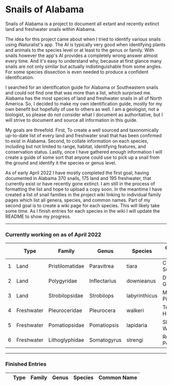 # Snails of Alabama

<P> Snails of Alabama is a project to document all extant and recently extinct land and freshwater snails within Alabama.

<P> The idea for this project came about when I tried to identify various snails using iNaturalist's app. The AI is typically very good when identifying plants and animals to the species level or at least to the genus or family. With snails however the app's AI provides a completely wrong answer almost every time. And it's easy to understand why, because at first glance many snails are not only similar but actually indistinguishable from some angles. For some species dissection is even needed to produce a confident identification. 
  
<P> I searched for an identification guide for Alabama or Southeastern snails and could not find one that was more than a list, which surprised me. Alabama has the most species of land and freshwater snails in all of North America. So, I decided to make my own identification guide, mostly for my own benefit but hopefully of use to others as well. I am a geologist, not a biologist, so please do not consider what I document as authoritative, but I will strive to document and source all information in this guide. 
  
<P> My goals are threefold. First, To create a well sourced and taxonomically up-to-date list of every land and freshwater snail that has been confirmed to exist in Alabama. Second, to collate information on each species, including but not limited to range, habitat, identifying features, and conservation status. Lastly, once I have gathered enough information I will create a guide of some sort that anyone could use to pick up a snail from the ground and identify it the species or genus level. 
  
<P> As of early April 2022 I have mostly completed the first goal, having documented in Alabama 370 snails, 175 land and 195 freshwater, that currently exist or have recently gone extinct. I am still in the process of formatting the list and hope to upload a copy soon. In the meantime I have created a list of snail families in the project wiki linking to individual family pages which list all genera, species, and common names. Part of my second goal is to create a wiki page for each species. This will likely take some time. As I finish entries for each species in the wiki I will update the README to show my progress. 

--------------

### Currently working on as of April 2022

|   | Type | Family | Genus | Species | Common Name | 
|---|------|--------|-------|---------|-------------|
| 1 | Land | Pristilomatidae	| Paravitrea | tiara | Crowned Supercoil | 
| 2 | Land | Polygyridae | Inflectarius | downieanus | Dwarf Globelet | 
| 3 | Land | Strobilopsidae | Strobilops | labyrinthicus | Maze Pincone | 
| 4 | Freshwater | Pleuroceridae | Pleurocera | walkeri | Telescope Hornsnail |
| 5 | Freshwater | Pomatiopsidae | Pomatiopsis | lapidaria | Slender Walker | 
| 6 | Freshwater | Lithoglyphidae | Somatogyrus | strengi | Rolling Pebblesnail | 

--------

### Finished Entries
|   | Type | Family | Genus | Species | Common Name | 
|---|------|--------|-------|---------|-------------|
